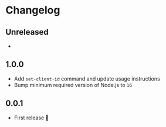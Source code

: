 # Changelog

## Unreleased

- 

## 1.0.0

- Add `set-client-id` command and update usage instructions
- Bump minimum required version of Node.js to `16`

## 0.0.1

- First release 🎉
